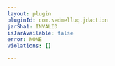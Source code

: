 ```yaml
---
layout: plugin
pluginId: com.sedmelluq.jdaction
jarSha1: INVALID
isJarAvailable: false
error: NONE
violations: []

---
```

